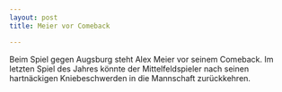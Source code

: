 ```yaml
---
layout: post
title: Meier vor Comeback

---
```


Beim Spiel gegen Augsburg steht Alex Meier vor seinem Comeback. Im letzten Spiel des Jahres könnte der Mittelfeldspieler nach seinen hartnäckigen Kniebeschwerden in die Mannschaft zurückkehren.


